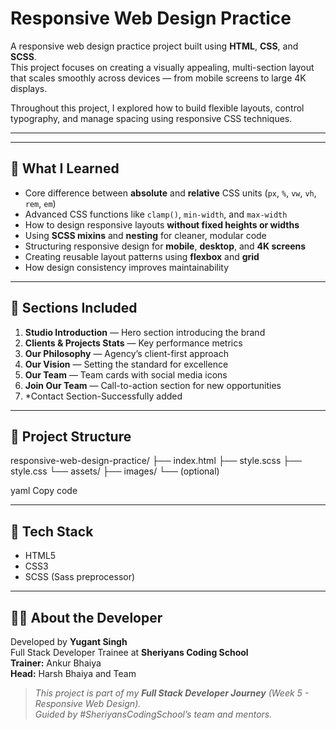 # Responsive Web Design Practice

A responsive web design practice project built using **HTML**, **CSS**, and **SCSS**.  
This project focuses on creating a visually appealing, multi-section layout that scales smoothly across devices — from mobile screens to large 4K displays.  

Throughout this project, I explored how to build flexible layouts, control typography, and manage spacing using responsive CSS techniques.

---



---

## 🧠 What I Learned

- Core difference between **absolute** and **relative** CSS units (`px`, `%`, `vw`, `vh`, `rem`, `em`)
- Advanced CSS functions like `clamp()`, `min-width`, and `max-width`
- How to design responsive layouts **without fixed heights or widths**
- Using **SCSS mixins** and **nesting** for cleaner, modular code
- Structuring responsive design for **mobile**, **desktop**, and **4K screens**
- Creating reusable layout patterns using **flexbox** and **grid**
- How design consistency improves maintainability

---

## 🎨 Sections Included

1. **Studio Introduction** — Hero section introducing the brand  
2. **Clients & Projects Stats** — Key performance metrics  
3. **Our Philosophy** — Agency’s client-first approach  
4. **Our Vision** — Setting the standard for excellence  
5. **Our Team** — Team cards with social media icons  
6. **Join Our Team** — Call-to-action section for new opportunities  
7. *Contact Section-Successfully added
---

## 📂 Project Structure

responsive-web-design-practice/
├── index.html
├── style.scss
├── style.css
└── assets/
├── images/
└── (optional)

yaml
Copy code

---

## 🧰 Tech Stack

- HTML5  
- CSS3  
- SCSS (Sass preprocessor)

---

## 👨‍💻 About the Developer

Developed by **Yugant Singh**  
Full Stack Developer Trainee at **Sheriyans Coding School**  
**Trainer:** Ankur Bhaiya  
**Head:** Harsh Bhaiya and Team




> _This project is part of my **Full Stack Developer Journey** (Week 5 - Responsive Web Design)._  
> _Guided by #SheriyansCodingSchool’s team and mentors._  